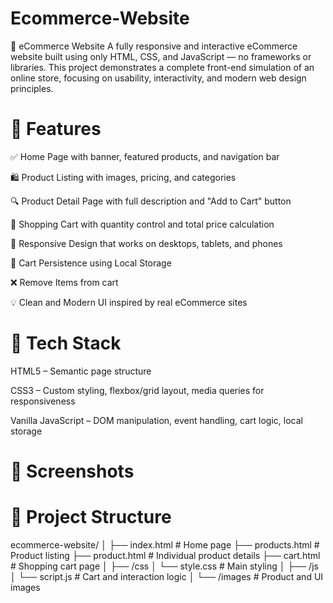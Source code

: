 # Ecommerce-Website
🛒 eCommerce Website
A fully responsive and interactive eCommerce website built using only HTML, CSS, and JavaScript — no frameworks or libraries. This project demonstrates a complete front-end simulation of an online store, focusing on usability, interactivity, and modern web design principles.

# 🌟 Features
✅ Home Page with banner, featured products, and navigation bar

🛍️ Product Listing with images, pricing, and categories

🔍 Product Detail Page with full description and "Add to Cart" button

🛒 Shopping Cart with quantity control and total price calculation

📱 Responsive Design that works on desktops, tablets, and phones

🔄 Cart Persistence using Local Storage

❌ Remove Items from cart

💡 Clean and Modern UI inspired by real eCommerce sites

# 🧰 Tech Stack
HTML5 – Semantic page structure

CSS3 – Custom styling, flexbox/grid layout, media queries for responsiveness

Vanilla JavaScript – DOM manipulation, event handling, cart logic, local storage

# 📸 Screenshots

# 📂 Project Structure
ecommerce-website/
│
├── index.html          # Home page
├── products.html       # Product listing
├── product.html        # Individual product details
├── cart.html           # Shopping cart page
│
├── /css
│   └── style.css       # Main styling
│
├── /js
│   └── script.js       # Cart and interaction logic
│
└── /images             # Product and UI images


